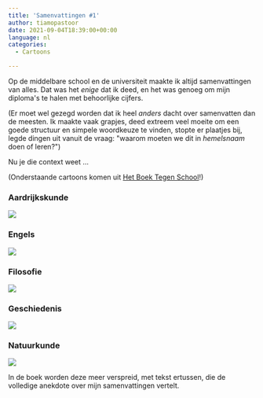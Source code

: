 ```yaml
---
title: 'Samenvattingen #1'
author: tiamopastoor
date: 2021-09-04T18:39:00+00:00
language: nl
categories:
  - Cartoons

---
```

Op de middelbare school en de universiteit maakte ik altijd samenvattingen van alles. Dat was het _enige_ dat ik deed, en het was genoeg om mijn diploma's te halen met behoorlijke cijfers. 

(Er moet wel gezegd worden dat ik heel _anders_ dacht over samenvatten dan de meesten. Ik maakte vaak grapjes, deed extreem veel moeite om een goede structuur en simpele woordkeuze te vinden, stopte er plaatjes bij, legde dingen uit vanuit de vraag: "waarom moeten we dit in _hemelsnaam_ doen of leren?")

Nu je die context weet ...

(Onderstaande cartoons komen uit [Het Boek Tegen School][1]!)

### Aardrijkskunde

![](/uploads/2021/07/H5-Samenvatting-Aardrijkskunde_result.webp) 

### Engels

![](/uploads/2021/07/H5-Samenvatting-Engels-NIET-GEBRUIKT_result.webp) 

### Filosofie

![](/uploads/2021/07/H5-Samenvatting-Filosofie_result.webp) 

### Geschiedenis

![](/uploads/2021/07/H5-Samenvatting-Geschiedenis_result.webp) 

### Natuurkunde

![](/uploads/2021/07/H5-Samenvatting-Natuurkunde_result.webp) 

In de boek worden deze meer verspreid, met tekst ertussen, die de volledige anekdote over mijn samenvattingen vertelt.

 [1]: /books/het-boek-tegen-school/
 [2]: /uploads/2021/07/H5-Samenvatting-Aardrijkskunde_result.webp
 [3]: /uploads/2021/07/H5-Samenvatting-Engels-NIET-GEBRUIKT_result.webp
 [4]: /uploads/2021/07/H5-Samenvatting-Filosofie_result.webp
 [5]: /uploads/2021/07/H5-Samenvatting-Geschiedenis_result.webp
 [6]: /uploads/2021/07/H5-Samenvatting-Natuurkunde_result.webp